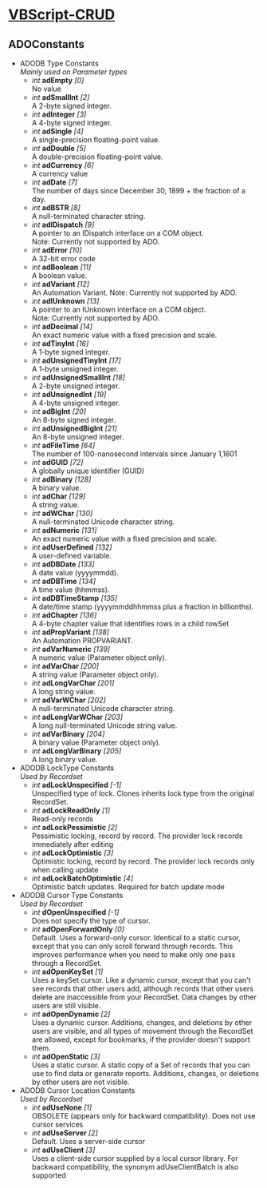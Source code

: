 # [VBScript-CRUD](../README.md)
## ADOConstants

* ADODB Type Constants  
    *Mainly used on Parameter types*
    * *int* **adEmpty** *[0]*  
        No value
    * *int* **adSmallInt** *[2]*  
        A 2-byte signed integer.
    * *int* **adInteger** *[3]*  
        A 4-byte signed integer.
    * *int* **adSingle** *[4]*  
        A single-precision floating-point value.
    * *int* **adDouble** *[5]*  
        A double-precision floating-point value.
    * *int* **adCurrency** *[6]*  
        A currency value
    * *int* **adDate** *[7]*  
        The number of days since December 30, 1899 + the fraction of a day.
    * *int* **adBSTR** *[8]*  
        A null-terminated character string.
    * *int* **adIDispatch** *[9]*  
        A pointer to an IDispatch interface on a COM object.  
        Note: Currently not supported by ADO.
    * *int* **adError** *[10]*  
        A 32-bit error code
    * *int* **adBoolean** *[11]*  
        A boolean value.
    * *int* **adVariant** *[12]*  
        An Automation Variant. Note: Currently not supported by ADO.
    * *int* **adIUnknown** *[13]*  
        A pointer to an IUnknown interface on a COM object.  
        Note: Currently not supported by ADO.
    * *int* **adDecimal** *[14]*  
        An exact numeric value with a fixed precision and scale.
    * *int* **adTinyInt** *[16]*  
        A 1-byte signed integer.
    * *int* **adUnsignedTinyInt** *[17]*  
        A 1-byte unsigned integer.
    * *int* **adUnsignedSmallInt** *[18]*  
        A 2-byte unsigned integer.
    * *int* **adUnsignedInt** *[19]*  
        A 4-byte unsigned integer.
    * *int* **adBigInt** *[20]*  
        An 8-byte signed integer.
    * *int* **adUnsignedBigInt** *[21]*  
        An 8-byte unsigned integer.
    * *int* **adFileTime** *[64]*  
        The number of 100-nanosecond intervals since January 1,1601
    * *int* **adGUID** *[72]*  
        A globally unique identifier (GUID)
    * *int* **adBinary** *[128]*  
        A binary value.
    * *int* **adChar** *[129]*  
        A string value.
    * *int* **adWChar** *[130]*  
        A null-terminated Unicode character string.
    * *int* **adNumeric** *[131]*  
        An exact numeric value with a fixed precision and scale.
    * *int* **adUserDefined** *[132]*  
        A user-defined variable.
    * *int* **adDBDate** *[133]*  
        A date value (yyyymmdd).
    * *int* **adDBTime** *[134]*  
        A time value (hhmmss).
    * *int* **adDBTimeStamp** *[135]*  
        A date/time stamp (yyyymmddhhmmss plus a fraction in billionths).
    * *int* **adChapter** *[136]*  
        A 4-byte chapter value that identifies rows in a child rowSet
    * *int* **adPropVariant** *[138]*  
        An Automation PROPVARIANT.
    * *int* **adVarNumeric** *[139]*  
        A numeric value (Parameter object only).
    * *int* **adVarChar** *[200]*  
        A string value (Parameter object only).
    * *int* **adLongVarChar** *[201]*  
        A long string value.
    * *int* **adVarWChar** *[202]*  
        A null-terminated Unicode character string.
    * *int* **adLongVarWChar** *[203]*  
        A long null-terminated Unicode string value.
    * *int* **adVarBinary** *[204]*  
        A binary value (Parameter object only).
    * *int* **adLongVarBinary** *[205]*  
        A long binary value.
* ADODB LockType Constants  
    *Used by Recordset*
    * *int* **adLockUnspecified** *[-1]*  
        Unspecified type of lock. Clones inherits lock type from the original RecordSet.
    * *int* **adLockReadOnly** *[1]*  
        Read-only records
    * *int* **adLockPessimistic** *[2]*  
        Pessimistic locking, record by record. The provider lock records immediately after editing
    * *int* **adLockOptimistic** *[3]*  
        Optimistic locking, record by record. The provider lock records only when calling update
    * *int* **adLockBatchOptimistic** *[4]*  
        Optimistic batch updates. Required for batch update mode
* ADODB Cursor Type Constants  
    *Used by Recordset*
    * *int* **dOpenUnspecified** *[-1]*  
        Does not specify the type of cursor.
    * *int* **adOpenForwardOnly** *[0]*  
        Default. Uses a forward-only cursor. Identical to a static cursor, except that you can only scroll forward through records. This improves performance when you need to make only one pass through a RecordSet.
    * *int* **adOpenKeySet** *[1]*  
        Uses a keySet cursor. Like a dynamic cursor, except that you can't see records that other users add, although records that other users delete are inaccessible from your RecordSet. Data changes by other users are still visible.
    * *int* **adOpenDynamic** *[2]*  
        Uses a dynamic cursor. Additions, changes, and deletions by other users are visible, and all types of movement through the RecordSet are allowed, except for bookmarks, if the provider doesn't support them.
    * *int* **adOpenStatic** *[3]*  
        Uses a static cursor. A static copy of a Set of records that you can use to find data or generate reports. Additions, changes, or deletions by other users are not visible.
* ADODB Cursor Location Constants  
    *Used by Recordset*
    * *int* **adUseNone** *[1]*  
        OBSOLETE (appears only for backward compatibility). Does not use cursor services
    * *int* **adUseServer** *[2]*  
        Default. Uses a server-side cursor
    * *int* **adUseClient** *[3]*  
        Uses a client-side cursor supplied by a local cursor library. For backward compatibility, the synonym adUseClientBatch is also supported